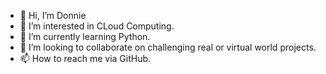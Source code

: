 - 👋 Hi, I’m Donnie
- 👀 I’m interested in CLoud Computing.
- 🌱 I’m currently learning Python.
- 💞️ I’m looking to collaborate on challenging real or virtual world projects.
- 📫 How to reach me via GitHub.

<!---
wh1tefishh/wh1tefishh is a ✨ special ✨ repository because its `README.md` (this file) appears on your GitHub profile.
You can click the Preview link to take a look at your changes.
--->
